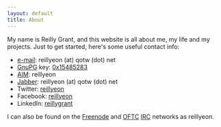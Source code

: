 ```yaml
---
layout: default
title: About
---
```


My name is Reilly Grant, and this website is all about me, my life and my
projects. Just to get started, here's some useful contact info:

* [e-mail](http://www.faqs.org/rfcs/rfc821.html): reillyeon (at) qotw (dot) net
* [GnuPG](http://www.gnupg.org/) key: [0x15485283](/~reillyeon/files/key.asc)
* [AIM](http://www.aim.com): reillyeon
* [Jabber](http://www.jabber.org): reillyeon (at) qotw (dot) net
* Twitter: [reillyeon](http://twitter.com/reillyeon)
* Facebook: [reillyeon](http://facebook.com/reillyeon)
* LinkedIn: [reillygrant](http://linkedin.com/in/reillygrant)

I can also be found on the [Freenode](http://freenode.net/) and
[OFTC](http://www.oftc.net/)
[IRC](http://en.wikipedia.org/wiki/Internet_Relay_Chat) networks as
reillyeon.
